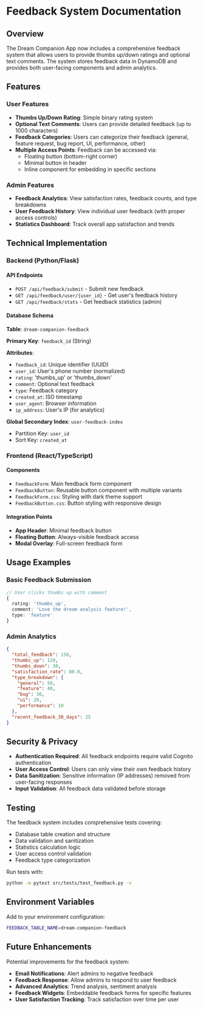 # Feedback System Documentation

## Overview

The Dream Companion App now includes a comprehensive feedback system that allows users to provide thumbs up/down ratings and optional text comments. The system stores feedback data in DynamoDB and provides both user-facing components and admin analytics.

## Features

### User Features
- **Thumbs Up/Down Rating**: Simple binary rating system
- **Optional Text Comments**: Users can provide detailed feedback (up to 1000 characters)
- **Feedback Categories**: Users can categorize their feedback (general, feature request, bug report, UI, performance, other)
- **Multiple Access Points**: Feedback can be accessed via:
  - Floating button (bottom-right corner)
  - Minimal button in header
  - Inline component for embedding in specific sections

### Admin Features
- **Feedback Analytics**: View satisfaction rates, feedback counts, and type breakdowns
- **User Feedback History**: View individual user feedback (with proper access controls)
- **Statistics Dashboard**: Track overall app satisfaction and trends

## Technical Implementation

### Backend (Python/Flask)

#### API Endpoints
- `POST /api/feedback/submit` - Submit new feedback
- `GET /api/feedback/user/{user_id}` - Get user's feedback history
- `GET /api/feedback/stats` - Get feedback statistics (admin)

#### Database Schema
**Table**: `dream-companion-feedback`

**Primary Key**: `feedback_id` (String)

**Attributes**:
- `feedback_id`: Unique identifier (UUID)
- `user_id`: User's phone number (normalized)
- `rating`: 'thumbs_up' or 'thumbs_down'
- `comment`: Optional text feedback
- `type`: Feedback category
- `created_at`: ISO timestamp
- `user_agent`: Browser information
- `ip_address`: User's IP (for analytics)

**Global Secondary Index**: `user-feedback-index`
- Partition Key: `user_id`
- Sort Key: `created_at`

### Frontend (React/TypeScript)

#### Components
- `FeedbackForm`: Main feedback form component
- `FeedbackButton`: Reusable button component with multiple variants
- `FeedbackForm.css`: Styling with dark theme support
- `FeedbackButton.css`: Button styling with responsive design

#### Integration Points
- **App Header**: Minimal feedback button
- **Floating Button**: Always-visible feedback access
- **Modal Overlay**: Full-screen feedback form

## Usage Examples

### Basic Feedback Submission
```typescript
// User clicks thumbs up with comment
{
  rating: 'thumbs_up',
  comment: 'Love the dream analysis feature!',
  type: 'feature'
}
```

### Admin Analytics
```json
{
  "total_feedback": 150,
  "thumbs_up": 120,
  "thumbs_down": 30,
  "satisfaction_rate": 80.0,
  "type_breakdown": {
    "general": 50,
    "feature": 40,
    "bug": 30,
    "ui": 20,
    "performance": 10
  },
  "recent_feedback_30_days": 25
}
```

## Security & Privacy

- **Authentication Required**: All feedback endpoints require valid Cognito authentication
- **User Access Control**: Users can only view their own feedback history
- **Data Sanitization**: Sensitive information (IP addresses) removed from user-facing responses
- **Input Validation**: All feedback data validated before storage

## Testing

The feedback system includes comprehensive tests covering:
- Database table creation and structure
- Data validation and sanitization
- Statistics calculation logic
- User access control validation
- Feedback type categorization

Run tests with:
```bash
python -m pytest src/tests/test_feedback.py -v
```

## Environment Variables

Add to your environment configuration:
```bash
FEEDBACK_TABLE_NAME=dream-companion-feedback
```

## Future Enhancements

Potential improvements for the feedback system:
- **Email Notifications**: Alert admins to negative feedback
- **Feedback Response**: Allow admins to respond to user feedback
- **Advanced Analytics**: Trend analysis, sentiment analysis
- **Feedback Widgets**: Embeddable feedback forms for specific features
- **User Satisfaction Tracking**: Track satisfaction over time per user
